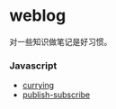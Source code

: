 # weblog

对一些知识做笔记是好习惯。  
### Javascript  
- [currying](./docs/Javascript/currying.md)  
- [publish-subscribe](./docs/Javascript/publish-subscribe.md)